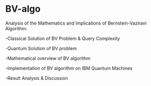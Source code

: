 # BV-algo

Analysis of the Mathematics and Implications of Bernstein-Vazirani Algorithm:

-Classical Solution of BV Problem & Query Complexity

-Quantum Solution of BV problem

-Mathematical overview of BV algorithm

-Implementation of BV algorithm on IBM Quantum Machines

-Result Analysis & Discussion
